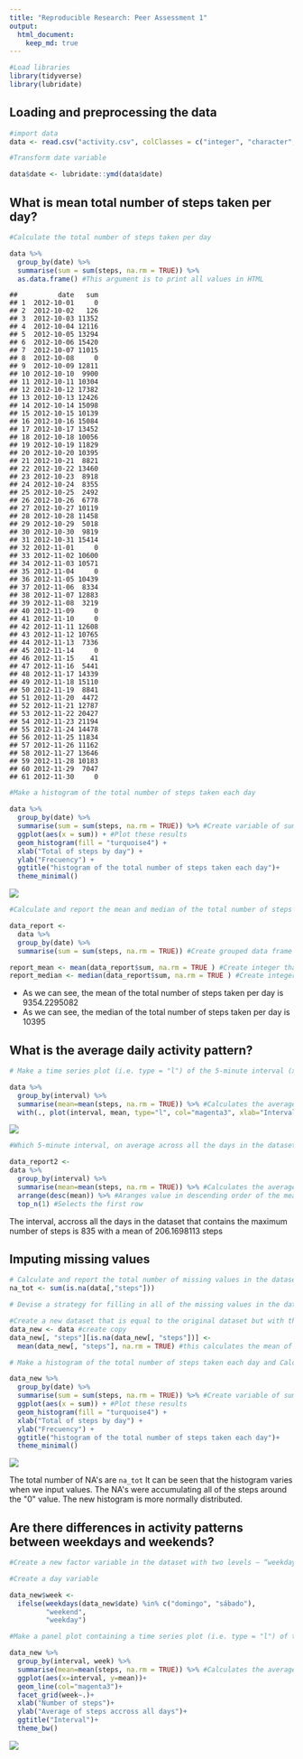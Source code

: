 ```yaml
---
title: "Reproducible Research: Peer Assessment 1"
output: 
  html_document:
    keep_md: true
---
```





```r
#Load libraries
library(tidyverse)
library(lubridate)
```

## Loading and preprocessing the data

```r
#import data
data <- read.csv("activity.csv", colClasses = c("integer", "character", "integer"))

#Transform date variable

data$date <- lubridate::ymd(data$date)
```

## What is mean total number of steps taken per day?

```r
#Calculate the total number of steps taken per day

data %>% 
  group_by(date) %>% 
  summarise(sum = sum(steps, na.rm = TRUE)) %>% 
  as.data.frame() #This argument is to print all values in HTML
```

```
##          date   sum
## 1  2012-10-01     0
## 2  2012-10-02   126
## 3  2012-10-03 11352
## 4  2012-10-04 12116
## 5  2012-10-05 13294
## 6  2012-10-06 15420
## 7  2012-10-07 11015
## 8  2012-10-08     0
## 9  2012-10-09 12811
## 10 2012-10-10  9900
## 11 2012-10-11 10304
## 12 2012-10-12 17382
## 13 2012-10-13 12426
## 14 2012-10-14 15098
## 15 2012-10-15 10139
## 16 2012-10-16 15084
## 17 2012-10-17 13452
## 18 2012-10-18 10056
## 19 2012-10-19 11829
## 20 2012-10-20 10395
## 21 2012-10-21  8821
## 22 2012-10-22 13460
## 23 2012-10-23  8918
## 24 2012-10-24  8355
## 25 2012-10-25  2492
## 26 2012-10-26  6778
## 27 2012-10-27 10119
## 28 2012-10-28 11458
## 29 2012-10-29  5018
## 30 2012-10-30  9819
## 31 2012-10-31 15414
## 32 2012-11-01     0
## 33 2012-11-02 10600
## 34 2012-11-03 10571
## 35 2012-11-04     0
## 36 2012-11-05 10439
## 37 2012-11-06  8334
## 38 2012-11-07 12883
## 39 2012-11-08  3219
## 40 2012-11-09     0
## 41 2012-11-10     0
## 42 2012-11-11 12608
## 43 2012-11-12 10765
## 44 2012-11-13  7336
## 45 2012-11-14     0
## 46 2012-11-15    41
## 47 2012-11-16  5441
## 48 2012-11-17 14339
## 49 2012-11-18 15110
## 50 2012-11-19  8841
## 51 2012-11-20  4472
## 52 2012-11-21 12787
## 53 2012-11-22 20427
## 54 2012-11-23 21194
## 55 2012-11-24 14478
## 56 2012-11-25 11834
## 57 2012-11-26 11162
## 58 2012-11-27 13646
## 59 2012-11-28 10183
## 60 2012-11-29  7047
## 61 2012-11-30     0
```

```r
#Make a histogram of the total number of steps taken each day

data %>%
  group_by(date) %>%
  summarise(sum = sum(steps, na.rm = TRUE)) %>% #Create variable of sum of steps per day
  ggplot(aes(x = sum)) + #Plot these results
  geom_histogram(fill = "turquoise4") +
  xlab("Total of steps by day") +
  ylab("Frecuency") +
  ggtitle("histogram of the total number of steps taken each day")+
  theme_minimal()
```

![](PA1_template_files/figure-html/unnamed-chunk-3-1.png)<!-- -->

```r
#Calculate and report the mean and median of the total number of steps taken per day

data_report <- 
  data %>%
  group_by(date) %>%
  summarise(sum = sum(steps, na.rm = TRUE)) #Create grouped data frame

report_mean <- mean(data_report$sum, na.rm = TRUE ) #Create integer that gives the mean of the total number of steps taken per day
report_median <- median(data_report$sum, na.rm = TRUE ) #Create integer that gives the mean of the total number of steps taken per day
```

- As we can see, the mean of the total number of steps taken per day is 9354.2295082  
- As we can see, the median of the total number of steps taken per day is 10395


## What is the average daily activity pattern?


```r
# Make a time series plot (i.e. type = "l") of the 5-minute interval (x-axis) and the average number of steps taken, averaged across all days (y-axis)

data %>% 
  group_by(interval) %>% 
  summarise(mean=mean(steps, na.rm = TRUE)) %>% #Calculates the average of every interval
  with(., plot(interval, mean, type="l", col="magenta3", xlab="Interval of steps", ylab="Average of steps accross all days", main="Five minute interval and average of number of steps")) 
```

![](PA1_template_files/figure-html/unnamed-chunk-4-1.png)<!-- -->

```r
#Which 5-minute interval, on average across all the days in the dataset, contains the maximum number of steps?

data_report2 <- 
data %>% 
  group_by(interval) %>% 
  summarise(mean=mean(steps, na.rm = TRUE)) %>% #Calculates the average of every interval
  arrange(desc(mean)) %>% #Aranges value in descending order of the mean
  top_n(1) #Selects the first row
```

The interval, accross all the days in the dataset that contains the maximum number of steps is 835 with a mean of 206.1698113 steps

## Imputing missing values


```r
# Calculate and report the total number of missing values in the dataset (i.e. the total number of rows with NA)
na_tot <- sum(is.na(data[,"steps"]))

# Devise a strategy for filling in all of the missing values in the dataset. The strategy does not need to be sophisticated. For example, you could use the mean/median for that day, or the mean for that 5-minute interval, etc.

#Create a new dataset that is equal to the original dataset but with the missing data filled in.
data_new <- data #create copy
data_new[, "steps"][is.na(data_new[, "steps"])] <-
  mean(data_new[, "steps"], na.rm = TRUE) #this calculates the mean of the steps column and replaces every NA with that value

# Make a histogram of the total number of steps taken each day and Calculate and report the mean and median total number of steps taken per day. Do these values differ from the estimates from the first part of the assignment? What is the impact of imputing missing data on the estimates of the total daily number of steps?

data_new %>%
  group_by(date) %>%
  summarise(sum = sum(steps, na.rm = TRUE)) %>% #Create variable of sum of steps per day
  ggplot(aes(x = sum)) + #Plot these results
  geom_histogram(fill = "turquoise4") +
  xlab("Total of steps by day") +
  ylab("Frecuency") +
  ggtitle("histogram of the total number of steps taken each day")+
  theme_minimal()
```

![](PA1_template_files/figure-html/unnamed-chunk-5-1.png)<!-- -->

The total number of NA's are `na_tot` 
It can be seen that the histogram varies when we input values. The NA's were accumulating all of the steps around the "0" value. The new histogram is more normally distributed.  


## Are there differences in activity patterns between weekdays and weekends?

```r
#Create a new factor variable in the dataset with two levels – “weekday” and “weekend” indicating whether a given date is a weekday or weekend day.

#Create a day variable

data_new$week <-
  ifelse(weekdays(data_new$date) %in% c("domingo", "sábado"),
         "weekend",
         "weekday")

#Make a panel plot containing a time series plot (i.e. type = "l") of the 5-minute interval (x-axis) and the average number of steps taken, averaged across all weekday days or weekend days (y-axis). See the README file in the GitHub repository to see an example of what this plot should look like using simulated data.

data_new %>% 
  group_by(interval, week) %>% 
  summarise(mean=mean(steps, na.rm = TRUE)) %>% #Calculates the average of every interval
  ggplot(aes(x=interval, y=mean))+
  geom_line(col="magenta3")+
  facet_grid(week~.)+
  xlab("Number of steps")+
  ylab("Average of steps accross all days")+
  ggtitle("Interval")+
  theme_bw()
```

![](PA1_template_files/figure-html/unnamed-chunk-6-1.png)<!-- -->

